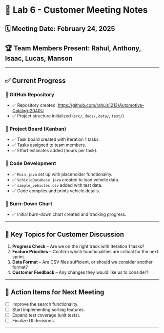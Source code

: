 # 🚀 Lab 6 - Customer Meeting Notes

## 🗓 Meeting Date: February 24, 2025
## 🏆 Team Members Present: Rahul, Anthony, Isaac, Lucas, Manson

---

## ✅ Current Progress
### 🔹 GitHub Repository
- ✅ Repository created: https://github.com/rahuls1213/Automotive-Catalog-2040U
- ✅ Project structure initialized (`src/`, `docs/`, `data/`, `test/`)

### 🔹 Project Board (Kanban)
- ✅ Task board created with Iteration 1 tasks.
- ✅ Tasks assigned to team members.
- ✅ Effort estimates added (hours per task).

### 🔹 Code Development
- ✅ `Main.java` set up with placeholder functionality.
- ✅ `VehicleDatabase.java` created to load vehicle data.
- ✅ `sample_vehicles.csv` added with test data.
- ✅ Code compiles and prints vehicle details.

### 🔹 Burn-Down Chart
- ✅ Initial burn-down chart created and tracking progress.

---

## **📌 Key Topics for Customer Discussion**
1. **Progress Check** – Are we on the right track with Iteration 1 tasks?
2. **Feature Priorities** – Confirm which functionalities are critical for the next sprint.
3. **Data Format** – Are CSV files sufficient, or should we consider another format?
4. **Customer Feedback** – Any changes they would like us to consider?

---

## **📝 Action Items for Next Meeting**
- [ ] Improve the search functionality.
- [ ] Start implementing sorting features.
- [ ] Expand test coverage (unit tests).
- [ ] Finalize UI decisions.

---
